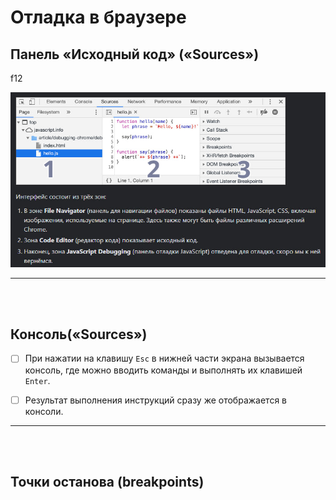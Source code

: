 # Отладка в браузере

<h2>Панель «Исходный код» («Sources»)</h2>
f12

![](https://github.com/acidshotgun/learn-js-vanilla/blob/master/LearnJS_3/3.1%20%D0%9E%D1%82%D0%BB%D0%B0%D0%B4%D0%BA%D0%B0%20%D0%B2%20%D0%B1%D1%80%D0%B0%D1%83%D0%B7%D0%B5%D1%80%D0%B5/img/raaa.jpg)

<hr>
<br>
<br>

<h2>Консоль(«Sources»)</h2>

- [ ] При нажатии на клавишу `Esc` в нижней части экрана вызывается консоль, где можно вводить команды и выполнять их клавишей `Enter`.

- [ ] Результат выполнения инструкций сразу же отображается в консоли.

<hr>
<br>
<br>

<h2>Точки останова (breakpoints)</h2>

